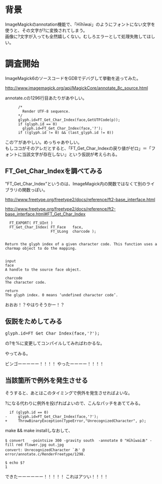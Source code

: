 # 背景

ImageMagickのannotation機能で、「Hīhīwai」のようにフォントにない文字を使うと、その文字が?に変換されてしまう。  
画像に?文字が入っても全然嬉しくない。むしろエラーとして処理失敗してほしい。

# 調査開始

ImageMagick6のソースコードをGDBでデバグして挙動を追ってみた。

http://www.imagemagick.org/api/MagickCore/annotate_8c_source.html

annotate.cの1296行目あたりがあやしい。

```
      /*
        Render UTF-8 sequence.
      */
      glyph.id=FT_Get_Char_Index(face,GetUTFCode(p));
      if (glyph.id == 0)
        glyph.id=FT_Get_Char_Index(face,'?');
      if ((glyph.id != 0) && (last_glyph.id != 0))
```

この'?'があやしい。めっちゃあやしい。  
もしココがそのアレだとすると、「FT_Get_Char_Indexの戻り値がゼロ」＝「フォントに当該文字が存在しない」という仮説が考えられる。



## FT_Get_Char_Indexを調べてみる

"FT_Get_Char_Index"というのは、ImageMagick内の関数ではなくて別のライブラリの関数っぽい。

http://www.freetype.org/freetype2/docs/reference/ft2-base_interface.html

http://www.freetype.org/freetype2/docs/reference/ft2-base_interface.html#FT_Get_Char_Index


```
  FT_EXPORT( FT_UInt )
  FT_Get_Char_Index( FT_Face   face,
                     FT_ULong  charcode );


Return the glyph index of a given character code. This function uses a charmap object to do the mapping.


input
face	
A handle to the source face object.

charcode	
The character code.

return
The glyph index. 0 means ‘undefined character code’.
```

おおお！？やはりそうかー！？

## 仮説をためしてみる

<pre>
glyph.id=FT_Get_Char_Index(face,'?');
</pre>
の?を%に変更してコンパイルしてみればわかるな。

やってみる。

ビンゴーーーーー！！！！
やったーーーー！！！！

## 当該箇所で例外を発生させる

そうすると、あとはこのタイミングで例外を発生させればよいな。

?になる代わりに例外を投げればよいので、こんなパッチをあててみる。

```
  if (glyph.id == 0)
-     glyph.id=FT_Get_Char_Index(face,'?');
+     ThrowBinaryException(TypeError,"UnrecognizedCharacter", p);
```


make && make installしなおして、

```
$ convert   -pointsize 300 -gravity south  -annotate 0 "Hīhīwaiあ" -fill red flower.jpg out.jpg
convert: UnrecognizedCharacter `あ' @ error/annotate.c/RenderFreetype/1298.

$ echo $?
1
```


できたーーーーーー！！！！！
これはアツい！！！！
